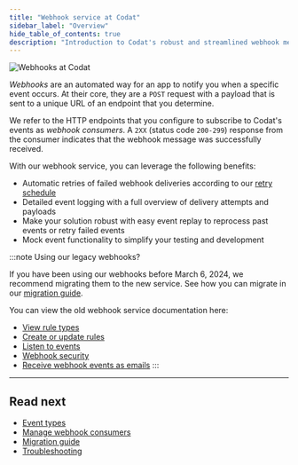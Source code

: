 ```yaml
---
title: "Webhook service at Codat"
sidebar_label: "Overview"
hide_table_of_contents: true
description: "Introduction to Codat's robust and streamlined webhook messaging solution"
---
```


![Webhooks at Codat](/img/updates/240306-webhooks-announcement.png)

_Webhooks_ are an automated way for an app to notify you when a specific event occurs. At their core, they are a `POST` request with a payload that is sent to a unique URL of an endpoint that you determine.

We refer to the HTTP endpoints that you configure to subscribe to Codat's events as _webhook consumers_. A `2XX` (status code `200-299`) response from the consumer indicates that the webhook message was successfully received.

With our webhook service, you can leverage the following benefits:

- Automatic retries of failed webhook deliveries according to our [retry schedule](/using-the-api/webhooks/troubleshooting#retry-policy)
- Detailed event logging with a full overview of delivery attempts and payloads
- Make your solution robust with easy event replay to reprocess past events or retry failed events
- Mock event functionality to simplify your testing and development

:::note Using our legacy webhooks?

If you have been using our webhooks before March 6, 2024, we recommend migrating them to the new service.
See how you can migrate in our [migration guide](/using-the-api/webhooks/migration-guide).

You can view the old webhook service documentation here:

- [View rule types](/using-the-api/webhooks/legacy/core-rules-types)
- [Create or update rules](/using-the-api/webhooks/legacy/core-rules-create)
- [Listen to events](/using-the-api/webhooks/legacy/core-rules-webhooks)
- [Webhook security](/using-the-api/webhooks/legacy/core-rules-webhooksecurity)
- [Receive webhook events as emails](/using-the-api/webhooks/legacy/receive-webhooks-as-email)
  :::

---

## Read next

- [Event types](/using-the-api/webhooks/event-types)
- [Manage webhook consumers](/using-the-api/webhooks/create-consumer)
- [Migration guide](/using-the-api/webhooks/migration-guide)
- [Troubleshooting](/using-the-api/webhooks/troubleshooting)
